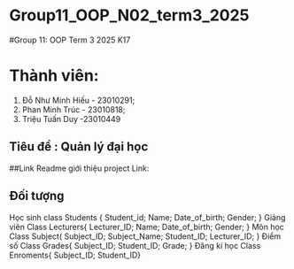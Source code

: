 # Group11_OOP_N02_term3_2025
#Group 11: OOP Term 3 2025 K17
# Thành viên:
1. Đỗ Như Minh Hiếu - 23010291;
2. Phan Minh Trúc - 23010818;
3. Triệu Tuấn Duy -23010449
## Tiêu đề : Quản lý đại học

##Link Readme giới thiệu project
Link: 
## Đối tượng
Học sinh
class Students {
Student_id;
Name;
Date_of_birth;
Gender;
}
Giảng viên
Class Lecturers{
Lecturer_ID;
Name;
Date_of_birth;
Gender;
}
Môn học
Class Subject(
Subject_ID;
Subject_Name;
Student_ID;
Lecturer_ID;
}
Điểm số
Class Grades{
Subject_ID;
Student_ID;
Grade;
}
Đăng kí học
Class Enroments{
Subject_ID;
Student_ID}

